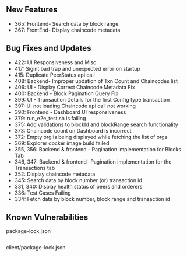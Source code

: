 <!-- (SPDX-License-Identifier: CC-BY-4.0) -->  <!-- Ensure there is a newline before, and after, this line -->


## New Features

* 365: Frontend- Search data by block range
* 367: FrontEnd- Display chaincode metadata 

## Bug Fixes and Updates
* 422: UI Responsiveness and Misc
* 417: Sigint bad trap and unexpected error on startup
* 415: Duplicate PeerStatus api call
* 408: Backend- Improper updation of Txn Count and Chaincodes list
* 406: UI - Display Correct Chaincode Metadata Fix 
* 400: Backend - Block Pagination Query Fix
* 399: UI - Transaction Details for the first Config type transaction
* 397: UI not loading
     Chaincode api call not working
* 390: Frontend - Dashboard UI responsiveness
* 379: run_e2e_test.sh is failing
* 375: Add validations to blockId and blockRange search functionality 
* 373: Chaincode count on Dashboard is incorrect
* 372: Empty org is being displayed while fetching the list of orgs
* 369: Explorer docker image build failed
* 355, 356: Backend & frontend - Pagination implementation for Blocks Tab
* 346, 347: Backend & frontend- Pagination implementation for the Transactions tab
* 352: Display chaincode metadata
* 345: Search data by block number (or) transaction id
* 331, 340: Display health status of peers and orderers 
* 336: Test Cases Failing
* 334: Fetch data by block number, block range and transaction id

## Known Vulnerabilities


package-lock.json
```

```
client/package-lock.json
```

```

